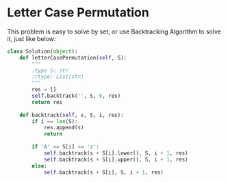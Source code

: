 # Letter Case Permutation
This problem is easy to solve by set, or use Backtracking Algorithm to solve it, just like below:
```python
class Solution(object):
    def letterCasePermutation(self, S):
        """
        :type S: str
        :rtype: List[str]
        """
        res = []
        self.backtrack('', S, 0, res)
        return res
    
    def backtrack(self, s, S, i, res):
        if i == len(S):
            res.append(s)
            return
        
        if 'A' <= S[i] <= 'z':
            self.backtrack(s + S[i].lower(), S, i + 1, res)
            self.backtrack(s + S[i].upper(), S, i + 1, res)
        else:
            self.backtrack(s + S[i], S, i + 1, res)
```